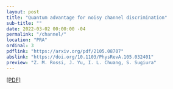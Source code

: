 ```yaml
---
layout: post
title: "Quantum advantage for noisy channel discrimination"
sub-title: ""
date: 2022-03-02 00:00:00 -04
permalink: "/channel/"
location: "PRA"
ordinal: 3
pdflink: "https://arxiv.org/pdf/2105.08707"
abslink: "https://doi.org/10.1103/PhysRevA.105.032401"
preview: "Z. M. Rossi, J. Yu, I. L. Chuang, S. Sugiura"
---
```

[\[PDF\]](https://arxiv.org/pdf/2105.08707)
